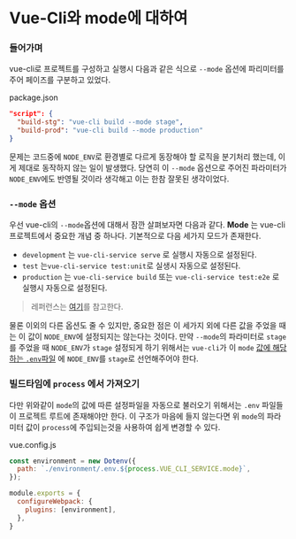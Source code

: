 # Vue-Cli와 mode에 대하여

### 들어가며
vue-cli로 프로젝트를 구성하고 실행시 다음과 같은 식으로 `--mode` 옵션에 파리미터를 주어 페이즈를 구분하고 있었다.

package.json
```json
"script": {
  "build-stg": "vue-cli build --mode stage",
  "build-prod": "vue-cli build --mode production"
}
```

문제는 코드중에 `NODE_ENV`로 환경별로 다르게 동장해야 할 로직을 분기처리 했는데, 이게 제대로 동작하지 않는 일이 발생했다. 당연히 이 `--mode` 옵션으로 주어진 파라미터가 `NODE_ENV`에도 반영될 것이라 생각해고 이는 한참 잘못된 생각이었다.

### `--mode` 옵션
우선 vue-cli의 `--mode`옵션에 대해서 잠깐 살펴보자면 다음과 같다.
**Mode** 는 vue-cli 프로젝트에서 중요한 개념 중 하나다. 기본적으로 다음 세가지 모드가 존재한다.

- `development` 는 `vue-cli-service serve` 로 실행시 자동으로 설정된다.
- `test` 는`vue-cli-service test:unit`로 실생시 자동으로 설정된다.
- `production` 는 `vue-cli-service build` 또는 `vue-cli-service test:e2e` 로 실행시 자동으로 설정된다.

> 레퍼런스는 [여기](https://cli.vuejs.org/guide/mode-and-env.html#modes-and-environment-variables)를 참고한다.

물론 이외의 다른 옵션도 줄 수 있지만, 중요한 점은 이 세가지 외에 다른 값을 주었을 때는 이 값이 `NODE_ENV`에 설정되지는 않는다는 것이다. 만약 `--mode`의 파라미터로 `stage`를 주었을 때 `NODE_ENV`가 `stage` 설정되게 하기 위해서는 `vue-cli`가 이 `mode` [값에 해당하는 `.env`파일](https://cli.vuejs.org/guide/mode-and-env.html#environment-variables) 에 `NODE_ENV`를 `stage`로 선언해주어야 한다.

### 빌드타임에 `process` 에서 가져오기
다만 위와같이 `mode`의 값에 따른 설정파일을 자동으로 불러오기 위해서는 `.env` 파일들이 프로젝트 루트에 존재해야만 한다. 이 구조가 마음에 들지 않는다면 위 `mode`의 파라미터 값이 `process`에 주입되는것을 사용하여 쉽게 변경할 수 있다.

vue.config.js
```javascript
const environment = new Dotenv({
  path: `./environment/.env.${process.VUE_CLI_SERVICE.mode}`,
});

module.exports = {
  configureWebpack: {
    plugins: [environment],
  },
}
```
